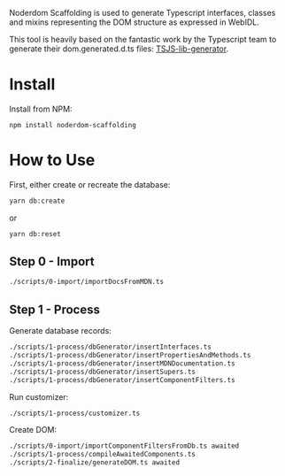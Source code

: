Noderdom Scaffolding is used to generate Typescript interfaces, classes and mixins representing the DOM structure as expressed in WebIDL.

This tool is heavily based on the fantastic work by the Typescript team to generate their dom.generated.d.ts files: [TSJS-lib-generator](https://github.com/typescript/tsjs-lib-generator).

# Install

Install from NPM:
```
npm install noderdom-scaffolding
```

# How to Use

First, either create or recreate the database:
```bash
yarn db:create
```
or
```bash
yarn db:reset
```

## Step 0 - Import

```bash
./scripts/0-import/importDocsFromMDN.ts
```

## Step 1 - Process

Generate database records:
```bash
./scripts/1-process/dbGenerator/insertInterfaces.ts
./scripts/1-process/dbGenerator/insertPropertiesAndMethods.ts
./scripts/1-process/dbGenerator/insertMDNDocumentation.ts
./scripts/1-process/dbGenerator/insertSupers.ts
./scripts/1-process/dbGenerator/insertComponentFilters.ts
```

Run customizer:
```bash
./scripts/1-process/customizer.ts
```

Create DOM:
```bash
./scripts/0-import/importComponentFiltersFromDb.ts awaited
./scripts/1-process/compileAwaitedComponents.ts
./scripts/2-finalize/generateDOM.ts awaited
```
